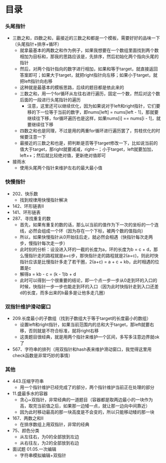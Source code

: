 # 目录



### 头尾指针

- 三数之和，四数之和，最接近的三数之和都是一个模板，需要好好的品味一下（头尾指针+排序+循环）
  - 就拿最基本的两数之和作为例子，如果我想要在一个数组里面找到两个数相加为目标和，那我的思路应该是，先排序，然后初始化两个指向头尾的指针
  - 然后，对两个指针指向的数字进行相加，如果和等于target，就直接返回答案即可；如果大于target，就把right指针向左移；如果小于target，就把left指针向右移
  - 这种就是最基本的模板思路，后续的题目都是依此来的
  - 三数之和，用一个for循环从左往右进行遍历，固定一个数，然后对这个数后面的一段进行头尾指针的遍历
    - 注意，这里还可以继续优化，因为如果说对于left和right指针，它们要移的下一位等于当前的数字，即nums[left] = nums[left - 1]，那就要继续往下移，for循环遍历也是这样，如果nums[i] == nums[i - 1]，就要继续往下移
  - 四数之和也是同理，不过是用的两重for循环进行遍历罢了，剪枝优化的时候要注意一下
  - 最接近的三数之和也是，把判断是否等于target修改一下，比如说当前的值大于target，那right就要减减，right--；小于target，left就要加加，left++；然后就比较绝对值，更新绝对值即可
- 接雨水
  - 使用头尾两个指针来维护左右的最大最小值



### 快慢指针

- 202、快乐数
  - 找到规律用快慢指针解决
- 142、环形链表II
- 141、环形链表
- 287、寻找重复的数
  - 首先，如果有重复的数的话，那么以当前的值作为下一次的坐标的一个连线，必然会组成一个环（因为存在一个下标，被两个数的值指向）
  - 所以，如果快慢指针从0开始往后走，就必然会相遇（快指针每次走两步，慢指针每次走一步）
  - 此时刻的分析：设没进入环的一截的长度为a，环的长度为b = c + d，那么慢指针走的路程就是a+c步，那快指针走的路程就是2(a+c)，则此时快指针应该是比慢指针多走了若干圈，2(a+c) = a + c + kb，此时相遇的位置是c
  - 解得a = kb - c = (k - 1)b + d
  - 此时可以得到一个很重要的结论，即一个点一步一步从0走到环的入口的时候，快指针一步一步也能走到环的入口（因为此时快指针走到入口还差d的长度，而多出来的b最多是让他多走几圈）




### 双指针维护滑动窗口

- 209.长度最小的子数组（找到子数组大于等于target的长度最小的数组）
  - 设置left和right指针，如果当前范围内的总和大于target，那left就要右移，否则就是不符合标准，就将right右移
  - 这类题目很经典，就是用两个指针来维护一个区间，多写多注意边界就ok了
- 567、字符串的排列（用双指针和hash表来维护滑动窗口，我觉得这里用check函数是非常巧妙的事情）



### 其他

- 443.压缩字符串
  - 用一个指针维护已经完成了的部分，两个指针维护当前正在处理的部分
- 11.盛最多水的容器
  - 贪心+双指针，非常经典的一道题目（容器都是取两边最小的一块作为高，取完当前值之后，如果那一边矮一点，就让那一边向中间靠近）
  - 因为此时移动最高的那一块高度是不会变的，所以只能移动矮的那一块
- 167、两数之和II
  - 在排序数组上用双指针，非常的经典
- 75、颜色分类
  - 从左往右，为0的全部放到左边
  - 从右往左，为2的全部放到右边
- 面试题 01.05.一次编辑
  - 字符串模拟编辑+双指针